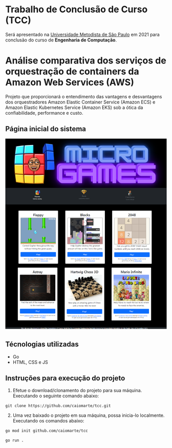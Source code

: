 # Trabalho de Conclusão de Curso (TCC)
Será apresentado na [Universidade Metodista de São Paulo](https://metodista.br) em 2021 para conclusão do curso de **Engenharia de Computação**.

# Análise comparativa dos serviços de orquestração de containers da Amazon Web Services (AWS)

Projeto que proporcionará o entendimento das vantagens e desvantagens dos orquestradores Amazon Elastic Container Service (Amazon ECS) e Amazon Elastic Kubernetes Service (Amazon EKS) sob a ótica da confiabilidade, performance e custo.

## Página inicial do sistema
![](img/home.png)

## Técnologias utilizadas

* Go
* HTML, CSS e JS

## Instruções para execução do projeto

1. Efetue o download/clonamento do projeto para sua máquina. Executando o seguinte comando abaixo:
```
git clone https://github.com/caiomarte/tcc.git
```

2. Uma vez baixado o projeto em sua máquina, possa inicia-lo localmente. Executando os comandos abaixo: 
```
go mod init github.com/caiomarte/tcc
```
``` 
go run . 
```